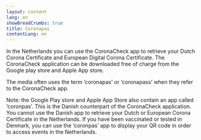 ```yaml
---
layout: content
lang: en
showBreadCrumbs: true
title: Coronapas
contentLang: en
---
```

In the Netherlands you can use the CoronaCheck app to retrieve your Dutch Corona Certificate and European Digital Corona Certificate. The CoronaCheck application can be downloaded free of charge from the Google play store and Apple App store.

The media often uses the term ‘coronapas’ or ‘coronapass’ when they refer to the CoronaCheck app.

Note: the Google Play store and Apple App Store also contain an app called ‘coronpas’. This is the Danish counterpart of the CoronaCheck application. You cannot use the Danish app to retrieve your Dutch or European Corona Certificate in the Netherlands. If you have been vaccinated or tested in Denmark, you can use the ‘coronpas’ app to display your QR code in order to access events in the Netherlands.


